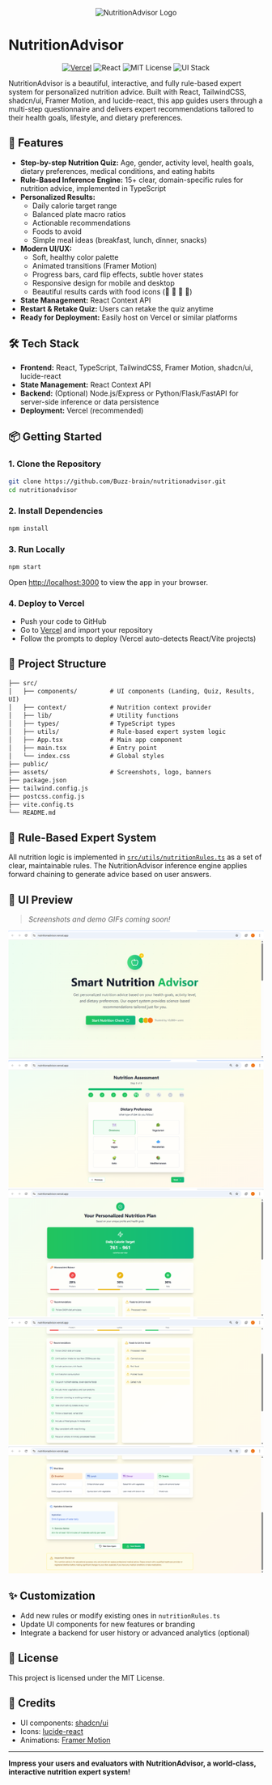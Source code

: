 <p align="center">
  <img src="assets/logo.png" alt="NutritionAdvisor Logo" width="120" />
</p>

# NutritionAdvisor

<p align="center">
  <a href="https://vercel.com/"><img src="https://img.shields.io/badge/deployed-Vercel-green" alt="Vercel" /></a>
  <img src="https://img.shields.io/badge/frontend-React-blue" alt="React" />
  <img src="https://img.shields.io/badge/license-MIT-yellow" alt="MIT License" />
  <img src="https://img.shields.io/badge/UI-TailwindCSS%20%7C%20shadcn%2Fui%20%7C%20Framer%20Motion-lightgreen" alt="UI Stack" />
</p>

NutritionAdvisor is a beautiful, interactive, and fully rule-based expert system for personalized nutrition advice. Built with React, TailwindCSS, shadcn/ui, Framer Motion, and lucide-react, this app guides users through a multi-step questionnaire and delivers expert recommendations tailored to their health goals, lifestyle, and dietary preferences.


## 🚀 Features

- **Step-by-step Nutrition Quiz:** Age, gender, activity level, health goals, dietary preferences, medical conditions, and eating habits
- **Rule-Based Inference Engine:** 15+ clear, domain-specific rules for nutrition advice, implemented in TypeScript
- **Personalized Results:**
  - Daily calorie target range
  - Balanced plate macro ratios
  - Actionable recommendations
  - Foods to avoid
  - Simple meal ideas (breakfast, lunch, dinner, snacks)
- **Modern UI/UX:**
  - Soft, healthy color palette
  - Animated transitions (Framer Motion)
  - Progress bars, card flip effects, subtle hover states
  - Responsive design for mobile and desktop
  - Beautiful results cards with food icons (🥦 🥩 🍞 🍎)
- **State Management:** React Context API
- **Restart & Retake Quiz:** Users can retake the quiz anytime
- **Ready for Deployment:** Easily host on Vercel or similar platforms


## 🛠️ Tech Stack

- **Frontend:** React, TypeScript, TailwindCSS, Framer Motion, shadcn/ui, lucide-react
- **State Management:** React Context API
- **Backend:** (Optional) Node.js/Express or Python/Flask/FastAPI for server-side inference or data persistence
- **Deployment:** Vercel (recommended)



## 📦 Getting Started

### 1. Clone the Repository

```bash
git clone https://github.com/Buzz-brain/nutritionadvisor.git
cd nutritionadvisor
```

### 2. Install Dependencies

```bash
npm install
```

### 3. Run Locally

```bash
npm start
```

Open [http://localhost:3000](http://localhost:3000) to view the app in your browser.

### 4. Deploy to Vercel

- Push your code to GitHub
- Go to [Vercel](https://vercel.com/) and import your repository
- Follow the prompts to deploy (Vercel auto-detects React/Vite projects)


## 📁 Project Structure

```text
├── src/
│   ├── components/         # UI components (Landing, Quiz, Results, UI)
│   ├── context/            # Nutrition context provider
│   ├── lib/                # Utility functions
│   ├── types/              # TypeScript types
│   ├── utils/              # Rule-based expert system logic
│   ├── App.tsx             # Main app component
│   ├── main.tsx            # Entry point
│   └── index.css           # Global styles
├── public/
├── assets/                 # Screenshots, logo, banners
├── package.json
├── tailwind.config.js
├── postcss.config.js
├── vite.config.ts
└── README.md
```



## 🧠 Rule-Based Expert System

All nutrition logic is implemented in [`src/utils/nutritionRules.ts`](src/utils/nutritionRules.ts) as a set of clear, maintainable rules. The NutritionAdvisor inference engine applies forward chaining to generate advice based on user answers.


## 🎨 UI Preview

> _Screenshots and demo GIFs coming soon!_

![Landing Page](assets/screenshot-landing.png)
![Quiz Flow](assets/screenshot-quiz.png)
![Results Cards 1](assets/screenshot-results-one.png)
![Results Cards 2](assets/screenshot-results-two.png)
![Results Cards 3](assets/screenshot-results-three.png)

## ✨ Customization

- Add new rules or modify existing ones in `nutritionRules.ts`
- Update UI components for new features or branding
- Integrate a backend for user history or advanced analytics (optional)


## 📄 License

This project is licensed under the MIT License.


## 🙏 Credits

- UI components: [shadcn/ui](https://ui.shadcn.com/)
- Icons: [lucide-react](https://lucide.dev/)
- Animations: [Framer Motion](https://www.framer.com/motion/)

---

**Impress your users and evaluators with NutritionAdvisor, a world-class, interactive nutrition expert system!**
